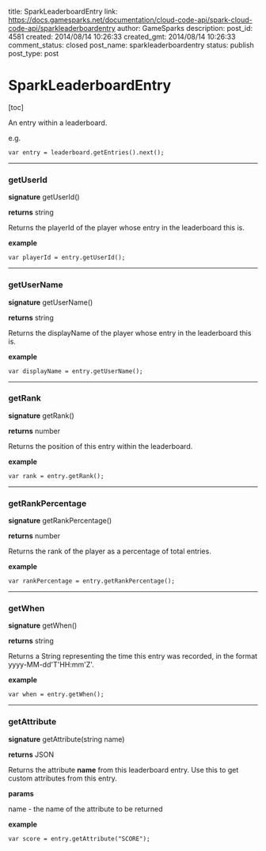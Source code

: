 title: SparkLeaderboardEntry
link: https://docs.gamesparks.net/documentation/cloud-code-api/spark-cloud-code-api/sparkleaderboardentry
author: GameSparks
description: 
post_id: 4581
created: 2014/08/14 10:26:33
created_gmt: 2014/08/14 10:26:33
comment_status: closed
post_name: sparkleaderboardentry
status: publish
post_type: post

<!--An entry within a leaderboard. -->

# SparkLeaderboardEntry

[toc] 

An entry within a leaderboard.

e.g.
    
    
    var entry = leaderboard.getEntries().next();

* * *

### getUserId

**signature** getUserId()

**returns** string

Returns the playerId of the player whose entry in the leaderboard this is.

**example**
    
    
    var playerId = entry.getUserId();

* * *

### getUserName

**signature** getUserName()

**returns** string

Returns the displayName of the player whose entry in the leaderboard this is.

**example**
    
    
    var displayName = entry.getUserName();

* * *

### getRank

**signature** getRank()

**returns** number

Returns the position of this entry within the leaderboard.

**example**
    
    
    var rank = entry.getRank();

* * *

### getRankPercentage

**signature** getRankPercentage()

**returns** number

Returns the rank of the player as a percentage of total entries.

**example**
    
    
    var rankPercentage = entry.getRankPercentage();

* * *

### getWhen

**signature** getWhen()

**returns** string

Returns a String representing the time this entry was recorded, in the format yyyy-MM-dd'T'HH:mm'Z'.

**example**
    
    
    var when = entry.getWhen();

* * *

### getAttribute

**signature** getAttribute(string name)

**returns** JSON

Returns the attribute **name** from this leaderboard entry. Use this to get custom attributes from this entry.

**params**

name - the name of the attribute to be returned

**example**
    
    
    var score = entry.getAttribute("SCORE");